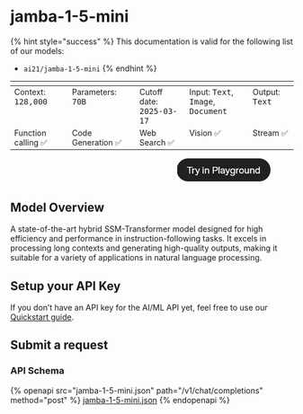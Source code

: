 # jamba-1-5-mini

{% hint style="success" %}
This documentation is valid for the following list of our models:

* `ai21/jamba-1-5-mini`
{% endhint %}

<table data-header-hidden data-full-width="false"><thead><tr><th width="163.33331298828125" valign="top"></th><th width="173.23333740234375" valign="top"></th><th width="145.65008544921875" valign="top"></th><th width="177.60009765625" valign="top"></th><th width="107.88330078125" valign="top"></th></tr></thead><tbody><tr><td valign="top">Context: <kbd>128,000</kbd></td><td valign="top">Parameters: <kbd>70B</kbd></td><td valign="top">Cutoff date: <kbd>2025-03-17</kbd></td><td valign="top">Input:  <kbd>Text</kbd>, <kbd>Image</kbd>, <kbd>Document</kbd></td><td valign="top">Output:  <kbd>Text</kbd></td></tr><tr><td valign="top">Function calling   <span data-gb-custom-inline data-tag="emoji" data-code="2705">✅</span></td><td valign="top">Code Generation   <span data-gb-custom-inline data-tag="emoji" data-code="2705">✅</span></td><td valign="top">Web Search   <span data-gb-custom-inline data-tag="emoji" data-code="2705">✅</span></td><td valign="top">Vision   <span data-gb-custom-inline data-tag="emoji" data-code="2705">✅</span></td><td valign="top">Stream   <span data-gb-custom-inline data-tag="emoji" data-code="2705">✅</span></td></tr></tbody></table>

<div align="right" data-full-width="false">
  <figure>
    <a href="https://aimlapi.com/app/" target="_blank">
      <img src="../../../.gitbook/assets/изображение (2).png" alt="">
    </a>
    <figcaption></figcaption>
  </figure>
</div>

## Model Overview

A state-of-the-art hybrid SSM-Transformer model designed for high efficiency and performance in instruction-following tasks. It excels in processing long contexts and generating high-quality outputs, making it suitable for a variety of applications in natural language processing.

## Setup your API Key

If you don’t have an API key for the AI/ML API yet, feel free to use our [Quickstart guide](https://docs.aimlapi.com/quickstart/setting-up).

## Submit a request

### API Schema

{% openapi src="jamba-1-5-mini.json" path="/v1/chat/completions" method="post" %}
[jamba-1-5-mini.json](jamba-1-5-mini.json)
{% endopenapi %}
